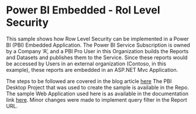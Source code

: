 # Power BI Embedded - Rol Level Security
This sample shows how Row Level Security can be implemented in a Power BI (PBI) Embedded Application. The Power BI Service Subscription is owned by a Company ‘A’, and a PBI Pro User in this Organization builds the Reports and Datasets and publishes them to the Service. Since these reports would be accessed by Users in an external organization (Contoso, in this example), these reports are embedded in an ASP.NET Mvc Application.

The steps to be followed are covered in the blog article [here](https://srikantan67.video.blog/2019/05/18/power-bi-embedded-row-level-security/)
The PBI Desktop Project that was used to create the sample is available in the Repo. The sample Web Application used here is as available in the documentation link [here](https://docs.microsoft.com/en-us/power-bi/developer/embed-sample-for-customers). Minor changes were made to implement query filter in the Report URL.


